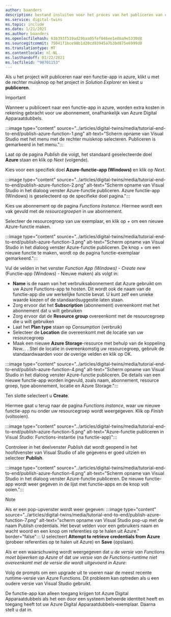 ```yaml
---
author: baanders
description: bestand insluiten voor het proces van het publiceren van een Azure-functie vanuit Visual Studio
ms.service: digital-twins
ms.topic: include
ms.date: 1/21/2021
ms.author: baanders
ms.openlocfilehash: 63b393f519ad29baa05fef046ee1e8ba9e5330d8
ms.sourcegitcommit: 75041f1bce98b1d20cd93945a7b3bd875e6999d0
ms.translationtype: MT
ms.contentlocale: nl-NL
ms.lasthandoff: 01/22/2021
ms.locfileid: "98701153"
---
```

Als u het project wilt publiceren naar een functie-app in azure, klikt u met de rechter muisknop op het project in *Solution Explorer* en kiest u **publiceren**.

> [!IMPORTANT] 
> Wanneer u publiceert naar een functie-app in azure, worden extra kosten in rekening gebracht voor uw abonnement, onafhankelijk van Azure Digital Apparaatdubbels.

:::image type="content" source="../articles/digital-twins/media/tutorial-end-to-end/publish-azure-function-1.png" alt-text="Scherm opname van Visual Studio met het menu met de rechter muisknop selecteren. Publiceren is gemarkeerd in het menu.":::

Laat op de pagina *Publish* die volgt, het standaard geselecteerde doel **Azure** staan en klik op *Next* (volgende). 

Kies voor een specifiek doel **Azure-functie-app (Windows)** en klik op *Next*.

:::image type="content" source="../articles/digital-twins/media/tutorial-end-to-end/publish-azure-function-2.png" alt-text="Scherm opname van Visual Studio in het dialoog venster Azure-functie publiceren. Azure functie-app (Windows) is geselecteerd op de specifieke doel pagina.":::

Kies uw abonnement op de pagina *Functions Instance*. Hiermee wordt een vak gevuld met de *resourcegroepen* in uw abonnement.

Selecteer de resourcegroep van uw exemplaar, en klik op *+* om een nieuwe Azure-functie maken.

:::image type="content" source="../articles/digital-twins/media/tutorial-end-to-end/publish-azure-function-3.png" alt-text="Scherm opname van Visual Studio in het dialoog venster Azure-functie publiceren. De knop + om een nieuwe functie te maken, wordt op de pagina functie-exemplaar gemarkeerd.":::

Vul de velden in het venster *Function App (Windows) - Create new* (Functie-app (Windows) - Nieuwe maken) als volgt in:
* **Name** is de naam van het verbruiksabonnement dat Azure gebruikt om uw Azure Functions-app te hosten. Dit wordt ook de naam van de functie-app die uw werkelijke functie bevat. U kunt zelf een unieke waarde kiezen of de standaardsuggestie laten staan.
* Zorg ervoor dat het **Subscription** (abonnement) overeenkomt met het abonnement dat u wilt gebruiken 
* Zorg ervoor dat de **Resource group** overeenkomt met de resourcegroep die u wilt gebruiken
* Laat het **Plan type** staan op *Consumption* (verbruik)
* Selecteer de **Location** die overeenkomt met de locatie van uw resourcegroep
* Maak een nieuwe **Azure Storage**-resource met behulp van de koppeling *New...* . Stel de locatie in overeenkomstig uw resourcegroep, gebruik de standaardwaarden voor de overige velden en klik op OK.

:::image type="content" source="../articles/digital-twins/media/tutorial-end-to-end/publish-azure-function-4.png" alt-text="Scherm opname van Visual Studio in het dialoog venster Azure-functie publiceren. De details van een nieuwe functie-app worden ingevuld, zoals naam, abonnement, resource groep, type abonnement, locatie en Azure Storage.":::

Ten slotte selecteert u **Create**.

Hiermee gaat u terug naar de pagina *Functions instance*, waar uw nieuwe functie-app nu onder uw resourcegroep wordt weergegeven. Klik op *Finish* (voltooien).

:::image type="content" source="../articles/digital-twins/media/tutorial-end-to-end/publish-azure-function-5.png" alt-text="Azure-functie publiceren in Visual Studio: Functions-instantie (na functie-app)":::

Controleer in het deelvenster *Publish* dat wordt geopend in het hoofdvenster van Visual Studio of alle gegevens er goed uitzien en selecteer **Publish**.

:::image type="content" source="../articles/digital-twins/media/tutorial-end-to-end/publish-azure-function-6.png" alt-text="Scherm opname van Visual Studio in het dialoog venster Azure-functie publiceren. De nieuwe functie-app wordt weer gegeven in de lijst met functie-apps en de knop volt ooien.":::

> [!NOTE]
> Als er een pop-upvenster wordt weer gegeven: :::image type="content" source="../articles/digital-twins/media/tutorial-end-to-end/publish-azure-function-7.png" alt-text="scherm opname van Visual Studio pop-up met de naam Publish credentials. Het bevat velden voor een gebruikers naam en wacht woord en een knop om referenties op te halen uit Azure." border="false":::
> U selecteert **Attempt to retrieve credentials from Azure** (probeer referenties op te halen uit Azure) en **Save** (opslaan).
>
> Als er een waarschuwing wordt weergegeven dat *u de versie van Functions moet bijwerken op Azure* of dat *uw versie van de Functions-runtime niet overeenkomt met de versie die wordt uitgevoerd in Azure*:
>
> Volg de prompts om een upgrade uit te voeren naar de meest recente runtime-versie van Azure Functions. Dit probleem kan optreden als u een oudere versie van Visual Studio gebruikt.

De functie-app kan alleen toegang krijgen tot Azure Digital Apparaatdubbels als het een door een systeem beheerde identiteit heeft en toegang heeft tot uw Azure Digital Apparaatdubbels-exemplaar. Daarna stelt u dat in.
